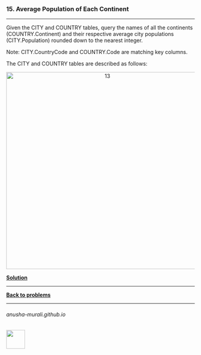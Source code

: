 ### 15. Average Population of Each Continent

---
Given the CITY and COUNTRY tables, query the names of all the continents (COUNTRY.Continent) and their respective 
average city populations (CITY.Population) rounded down to the nearest integer.

Note: CITY.CountryCode and COUNTRY.Code are matching key columns.

The CITY and COUNTRY tables are described as follows:

<p align="center">
<img width="525" alt="13" src="https://github.com/user-attachments/assets/fbb4318d-1fd8-42a4-971e-04b716c7ff1d" />
</p>


**[Solution](./s15.md)**

---

**[Back to problems](./problems.md)**

* * *
###### anusha-murali.github.io

<img src="https://github.com/anusha-murali/anusha-murali.github.io/assets/111596338/639243aa-2857-4595-a65a-7852762bb002" width="50" height="50"/>
